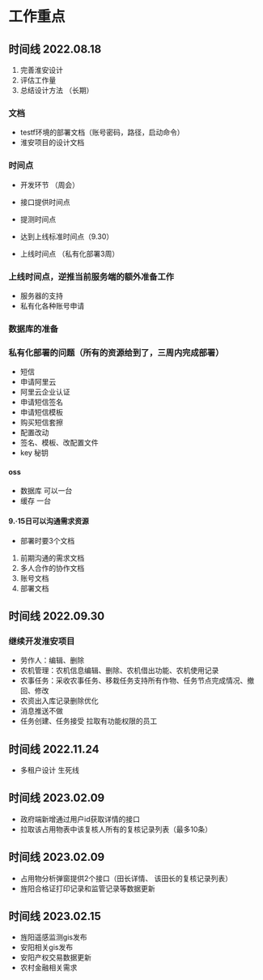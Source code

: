 # 工作重点
## 时间线 2022.08.18
1. 完善淮安设计
2. 评估工作量
3. 总结设计方法 （长期）

### 文档
- testf环境的部署文档（账号密码，路径，启动命令）
- 淮安项目的设计文档

### 时间点
- 开发环节 （周会）

- 接口提供时间点
- 提测时间点
- 达到上线标准时间点（9.30）
- 上线时间点 （私有化部署3周）

### 上线时间点，逆推当前服务端的额外准备工作
- 服务器的支持
- 私有化各种账号申请

### 数据库的准备
### 私有化部署的问题（所有的资源给到了，三周内完成部署）

- 短信
- 申请阿里云
- 阿里云企业认证
- 申请短信签名
- 申请短信模板
- 购买短信套擦
- 配置改动
- 签名、模板、改配置文件
- key 秘钥

#### oss
- 数据库 可以一台
- 缓存 一台

#### 9.·15日可以沟通需求资源
- 部署时要3个文档

1. 前期沟通的需求文档
2. 多人合作的协作文档
3. 账号文档
4. 部署文档

## 时间线 2022.09.30
### 继续开发淮安项目
- 劳作人：编辑、删除
- 农机管理：农机信息编辑、删除、农机借出功能、农机使用记录
- 农事任务：采收农事任务、移栽任务支持所有作物、任务节点完成情况、撤回、修改
- 农资出入库记录删除优化
- 消息推送不做
- 任务创建、任务接受 拉取有功能权限的员工

## 时间线 2022.11.24

- 多租户设计 生死线
## 时间线 2023.02.09
- 政府端新增通过用户id获取详情的接口
- 拉取该占用物表中该复核人所有的复核记录列表（最多10条）

## 时间线 2023.02.09
- 占用物分析弹窗提供2个接口（田长详情、 该田长的复核记录列表）
- 旌阳合格证打印记录和监管记录等数据更新
## 时间线 2023.02.15
- 旌阳遥感监测gis发布
- 安阳相关gis发布
- 安阳产权交易数据更新
- 农村金融相关需求
